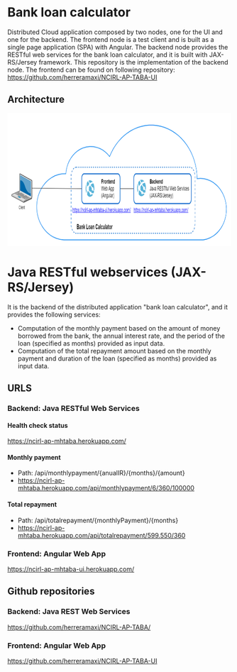 # Bank loan calculator
Distributed Cloud application composed by two nodes, one for the UI and one for the backend. The frontend node is a test client and is built as a single page application (SPA) with Angular. The backend node provides the RESTful web services for the bank loan calculator, and it is built with JAX-RS/Jersey framework.
This repository is the implementation of the backend node. The frontend can be found on following repository: https://github.com/herreramaxi/NCIRL-AP-TABA-UI

## Architecture
<img src="https://github.com/herreramaxi/NCIRL-AP-TABA/blob/main/repoResources/Architecture.png" width="900" height="300">

# Java RESTful webservices (JAX-RS/Jersey)
It is the backend of the distributed application "bank loan calculator", and it provides the following services:
* Computation of the monthly payment based on the amount of money borrowed from the bank, the annual interest rate, and the period of the loan (specified as months) provided as input data.
* Computation of the total repayment amount based on the monthly payment and duration of the loan (specified as months) provided as input data.

## URLS
### Backend: Java RESTful Web Services
#### Health check status 
https://ncirl-ap-mhtaba.herokuapp.com/

#### Monthly payment
* Path: /api/monthlypayment/{anualIR}/{months}/{amount}
* https://ncirl-ap-mhtaba.herokuapp.com/api/monthlypayment/6/360/100000

#### Total repayment
* Path: /api/totalrepayment/{monthlyPayment}/{months}
* https://ncirl-ap-mhtaba.herokuapp.com/api/totalrepayment/599.550/360

### Frontend: Angular Web App
https://ncirl-ap-mhtaba-ui.herokuapp.com/

## Github repositories
### Backend: Java REST Web Services
https://github.com/herreramaxi/NCIRL-AP-TABA/
### Frontend: Angular Web App
https://github.com/herreramaxi/NCIRL-AP-TABA-UI
